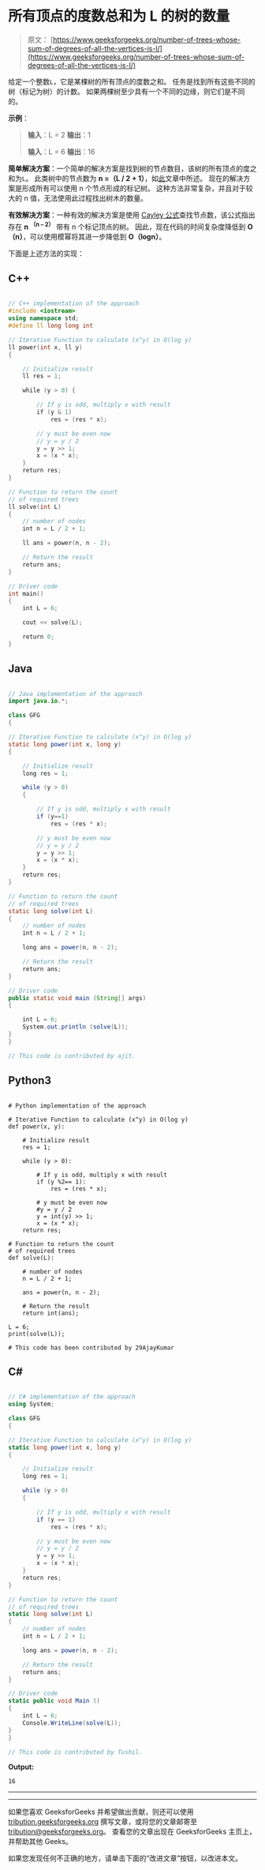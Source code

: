 # 所有顶点的度数总和为 L 的树的数量

> 原文： [https://www.geeksforgeeks.org/number-of-trees-whose-sum-of-degrees-of-all-the-vertices-is-l/](https://www.geeksforgeeks.org/number-of-trees-whose-sum-of-degrees-of-all-the-vertices-is-l/)

给定一个整数`L`，它是某棵树的所有顶点的度数之和。 任务是找到所有这些不同的树（标记为树）的计数。 如果两棵树至少具有一个不同的边缘，则它们是不同的。

**示例**：

> **输入**：L = 2
> **输出**：1
> 
> **输入**：L = 6
> **输出**：16

**简单解决方案**：一个简单的解决方案是找到树的节点数目，该树的所有顶点的度之和为`L`。 此类树中的节点数为 **n =（L / 2 + 1）**，如[此](https://www.geeksforgeeks.org/sum-of-degrees-of-all-nodes-of-a-undirected-graph/)文章中所述。
现在的解决方案是形成所有可以使用 n 个节点形成的标记树。 这种方法非常复杂，并且对于较大的 n 值，无法使用此过程找出树木的数量。

**有效解决方案**：一种有效的解决方案是使用 [Cayley 公式](https://en.wikipedia.org/wiki/Cayley%27s_formula)查找节点数，该公式指出存在 **n <sup>（n – 2）</sup>** 带有 n 个标记顶点的树。 因此，现在代码的时间复杂度降低到 **O（n）**，可以使用模幂将其进一步降低到 **O（logn）**。

下面是上述方法的实现：

## C++

```cpp

// C++ implementation of the approach 
#include <iostream> 
using namespace std; 
#define ll long long int 

// Iterative Function to calculate (x^y) in O(log y) 
ll power(int x, ll y) 
{ 

    // Initialize result 
    ll res = 1; 

    while (y > 0) { 

        // If y is odd, multiply x with result 
        if (y & 1) 
            res = (res * x); 

        // y must be even now 
        // y = y / 2 
        y = y >> 1; 
        x = (x * x); 
    } 
    return res; 
} 

// Function to return the count  
// of required trees 
ll solve(int L) 
{ 
    // number of nodes 
    int n = L / 2 + 1; 

    ll ans = power(n, n - 2); 

    // Return the result 
    return ans; 
} 

// Driver code 
int main() 
{ 
    int L = 6; 

    cout << solve(L); 

    return 0; 
} 

```

## Java

```java

// Java implementation of the approach 
import java.io.*; 

class GFG 
{ 

// Iterative Function to calculate (x^y) in O(log y) 
static long power(int x, long y) 
{ 

    // Initialize result 
    long res = 1; 

    while (y > 0) 
    { 

        // If y is odd, multiply x with result 
        if (y==1) 
            res = (res * x); 

        // y must be even now 
        // y = y / 2 
        y = y >> 1; 
        x = (x * x); 
    } 
    return res; 
} 

// Function to return the count  
// of required trees 
static long solve(int L) 
{ 
    // number of nodes 
    int n = L / 2 + 1; 

    long ans = power(n, n - 2); 

    // Return the result 
    return ans; 
} 

// Driver code 
public static void main (String[] args) 
{ 

    int L = 6; 
    System.out.println (solve(L)); 
} 
} 

// This code is contributed by ajit.  

```

## Python3

```

# Python implementation of the approach 

# Iterative Function to calculate (x^y) in O(log y) 
def power(x, y): 

    # Initialize result 
    res = 1; 

    while (y > 0): 

        # If y is odd, multiply x with result 
        if (y %2== 1): 
            res = (res * x); 

        # y must be even now 
        #y = y / 2 
        y = int(y) >> 1; 
        x = (x * x); 
    return res; 

# Function to return the count  
# of required trees 
def solve(L): 

    # number of nodes 
    n = L / 2 + 1; 

    ans = power(n, n - 2); 

    # Return the result 
    return int(ans); 

L = 6; 
print(solve(L)); 

# This code has been contributed by 29AjayKumar 

```

## C#

```cs

// C# implementation of the approach 
using System; 

class GFG 
{ 

// Iterative Function to calculate (x^y) in O(log y) 
static long power(int x, long y) 
{ 

    // Initialize result 
    long res = 1; 

    while (y > 0) 
    { 

        // If y is odd, multiply x with result 
        if (y == 1) 
            res = (res * x); 

        // y must be even now 
        // y = y / 2 
        y = y >> 1; 
        x = (x * x); 
    } 
    return res; 
} 

// Function to return the count  
// of required trees 
static long solve(int L) 
{ 
    // number of nodes 
    int n = L / 2 + 1; 

    long ans = power(n, n - 2); 

    // Return the result 
    return ans; 
} 

// Driver code 
static public void Main () 
{ 
    int L = 6; 
    Console.WriteLine(solve(L)); 
} 
} 

// This code is contributed by Tushil.  

```

**Output:**

```
16

```



* * *

* * *

如果您喜欢 GeeksforGeeks 并希望做出贡献，则还可以使用 [tribution.geeksforgeeks.org](https://contribute.geeksforgeeks.org/) 撰写文章，或将您的文章邮寄至 tribution@geeksforgeeks.org。 查看您的文章出现在 GeeksforGeeks 主页上，并帮助其他 Geeks。

如果您发现任何不正确的地方，请单击下面的“改进文章”按钮，以改进本文。